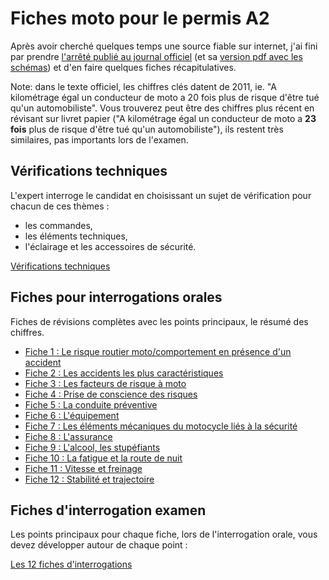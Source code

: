 # Fiches moto pour le permis A2

Après avoir cherché quelques temps une source fiable sur internet, j'ai fini par prendre [l'arrêté publié au journal officiel](https://www.legifrance.gouv.fr/affichTexte.do?cidTexte=JORFTEXT000025803553) (et sa [version pdf avec les schémas](http://www.legifrance.gouv.fr/jopdf/common/jo_pdf.jsp?numJO=0&dateJO=20140411&numTexte=11&pageDebut=06585&pageFin=06617)) et d'en faire quelques fiches récapitulatives.

Note: dans le texte officiel, les chiffres clés datent de 2011, ie. "A kilométrage égal un conducteur de moto a 20 fois plus de risque d'être tué qu'un automobiliste". Vous trouverez peut être des chiffres plus récent en révisant sur livret papier ("A kilométrage égal un conducteur de moto a **23 fois** plus de risque d'être tué qu'un automobiliste"), ils restent très similaires, pas importants lors de l'examen.

## Vérifications techniques

L'expert interroge le candidat en choisissant un sujet de vérification pour chacun de ces thèmes :
- les commandes,
- les éléments techniques,
- l'éclairage et les accessoires de sécurité.

[Vérifications techniques](verifications-techniques.md)

## Fiches pour interrogations orales

Fiches de révisions complètes avec les points principaux, le résumé des chiffres.
- [Fiche 1 : Le risque routier moto/comportement en présence d'un accident](fiche-1.md)
- [Fiche 2 : Les accidents les plus caractéristiques](fiche-2.md)
- [Fiche 3 : Les facteurs de risque à moto](fiche-3.md)
- [Fiche 4 : Prise de conscience des risques](fiche-4.md)
- [Fiche 5 : La conduite préventive](fiche-5.md)
- [Fiche 6 : L'équipement](fiche-6.md)
- [Fiche 7 : Les éléments mécaniques du motocycle liés à la sécurité](fiche-7.md)
- [Fiche 8 : L'assurance](fiche-8.md)
- [Fiche 9 : L'alcool, les stupéfiants](fiche-9.md)
- [Fiche 10 : La fatigue et la route de nuit](fiche-10.md)
- [Fiche 11 : Vitesse et freinage](fiche-11.md)
- [Fiche 12 : Stabilité et trajectoire](fiche-12.md)


## Fiches d'interrogation examen

Les points principaux pour chaque fiche, lors de l'interrogation orale, vous devez développer autour de chaque point :

[Les 12 fiches d'interrogations](fiches-interrogations.md)



